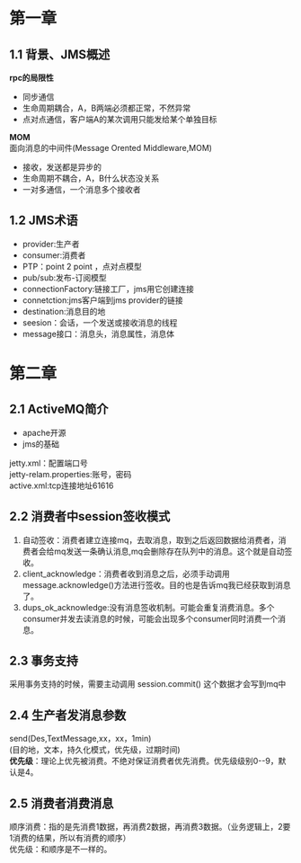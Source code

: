 # 第一章 #
## 1.1 背景、JMS概述 ##

**rpc的局限性**  

- 同步通信
- 生命周期耦合，A，B两端必须都正常，不然异常
- 点对点通信，客户端A的某次调用只能发给某个单独目标

**MOM**  
面向消息的中间件(Message Orented Middleware,MOM)   
 
- 接收，发送都是异步的  
- 生命周期不耦合，A，B什么状态没关系  
- 一对多通信，一个消息多个接收者  



## 1.2 JMS术语 ##
- provider:生产者  
- consumer:消费者  
- PTP：point 2 point ，点对点模型  
- pub/sub:发布-订阅模型  
- connectionFactory:链接工厂，jms用它创建连接  
- connetction:jms客户端到jms provider的链接  
- destination:消息目的地  
- seesion：会话，一个发送或接收消息的线程
- message接口：消息头，消息属性，消息体  


# 第二章 #
## 2.1 ActiveMQ简介 ##
- apache开源
- jms的基础

jetty.xml：配置端口号  
jetty-relam.properties:账号，密码  
active.xml:tcp连接地址61616  


## 2.2 消费者中session签收模式 ##
1. 自动签收：消费者建立连接mq，去取消息，取到之后返回数据给消费者，消费者会给mq发送一条确认消息,mq会删除存在队列中的消息。这个就是自动签收。
2. client_acknowledge：消费者收到消息之后，必须手动调用message.acknowledge()方法进行签收。目的也是告诉mq我已经获取到消息了。
3. dups\_ok_acknowledge:没有消息签收机制。可能会重复消费消息。多个consumer并发去读消息的时候，可能会出现多个consumer同时消费一个消息。


## 2.3 事务支持 ##
采用事务支持的时候，需要主动调用
session.commit()
这个数据才会写到mq中  


## 2.4 生产者发消息参数 ##
send(Des,TextMessage,xx，xx，1min)  
(目的地，文本，持久化模式，优先级，过期时间)  
**优先级**：理论上优先被消费。不绝对保证消费者优先消费。优先级级别0--9，默认是4。  


## 2.5 消费者消费消息 ##
顺序消费：指的是先消费1数据，再消费2数据，再消费3数据。（业务逻辑上，2要1消费的结果，所以有消费的顺序）  
优先级：和顺序是不一样的。  
  
    

